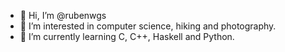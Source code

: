- 👋 Hi, I’m @rubenwgs
- 👀 I’m interested in computer science, hiking and photography.
- 🌱 I’m currently learning C, C++, Haskell and Python.

<!---
rubenwgs/rubenwgs is a ✨ special ✨ repository because its `README.md` (this file) appears on your GitHub profile.
You can click the Preview link to take a look at your changes.
--->

